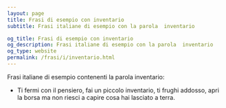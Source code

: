 ```yaml
---
layout: page
title: Frasi di esempio con inventario 
subtitle: Frasi italiane di esempio con la parola  inventario

og_title: Frasi di esempio con inventario 
og_description: Frasi italiane di esempio con la parola  inventario
og_type: website
permalink: /frasi/i/inventario.html
---
```


Frasi italiane di esempio contenenti la parola inventario:


- Ti fermi con il pensiero, fai un piccolo inventario, ti frughi addosso, apri la borsa ma non riesci a capire cosa hai lasciato a terra.
